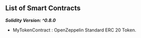 ## List of Smart Contracts

**_Solidity Version: ^0.8.0_**

- MyTokenContract : OpenZeppelin Standard ERC 20 Token.

